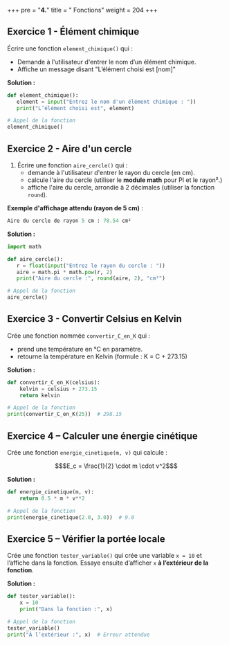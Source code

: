 +++
pre = "<b>4.</b>"
title = " Fonctions"
weight = 204
+++

## Exercice 1 - Élément chimique

Écrire une fonction `element_chimique()` qui :
* Demande à l'utilisateur d'entrer le nom d’un élément chimique.
* Affiche un message disant "L’élément choisi est \[nom]"

**Solution :**

```python
def element_chimique():
   element = input("Entrez le nom d'un élément chimique : "))
   print("L’élément choisi est", element)

# Appel de la fonction
element_chimique()
```

## Exercice 2 - Aire d'un cercle

1. Écrire une fonction `aire_cercle()` qui :
   * demande à l'utilisateur d'entrer le rayon du cercle (en cm).
   * calcule l'aire du cercle (utiliser le **module math** pour PI et le rayon².)
   * affiche l'aire du cercle, arrondie à 2 décimales (utiliser la fonction `round`).

**Exemple d'affichage attendu (rayon de 5 cm)** :
```python
Aire du cercle de rayon 5 cm : 78.54 cm²
```

**Solution :**

```python
import math

def aire_cercle():
   r = float(input("Entrez le rayon du cercle : "))
   aire = math.pi * math.pow(r, 2)
   print("Aire du cercle :", round(aire, 2), "cm²")

# Appel de la fonction
aire_cercle()
```

## Exercice 3 - Convertir Celsius en Kelvin

Crée une fonction nommée `convertir_C_en_K` qui :

* prend une température en °C en paramètre.
* retourne la température en Kelvin (formule : K = C + 273.15)

**Solution :**

```python
def convertir_C_en_K(celsius):
    kelvin = celsius + 273.15
    return kelvin

# Appel de la fonction
print(convertir_C_en_K(25))  # 298.15
```

## Exercice 4 – Calculer une énergie cinétique

Crée une fonction `energie_cinetique(m, v)` qui calcule :

```math
$E_c = \frac{1}{2} \cdot m \cdot v^2$
```
**Solution :**

```python
def energie_cinetique(m, v):
    return 0.5 * m * v**2

# Appel de la fonction
print(energie_cinetique(2.0, 3.0))  # 9.0
```

## Exercice 5 – Vérifier la portée locale

Crée une fonction `tester_variable()` qui crée une variable `x = 10` et l’affiche dans la fonction.
Essaye ensuite d’afficher `x` **à l’extérieur de la fonction**.

**Solution :**

```python
def tester_variable():
    x = 10
    print("Dans la fonction :", x)

# Appel de la fonction
tester_variable()
print("À l’extérieur :", x)  # Erreur attendue
```